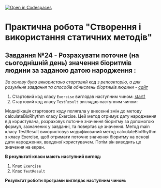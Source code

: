 [![Open in Codespaces](https://classroom.github.com/assets/launch-codespace-7f7980b617ed060a017424585567c406b6ee15c891e84e1186181d67ecf80aa0.svg)](https://classroom.github.com/open-in-codespaces?assignment_repo_id=11261474)
# Практична робота "Створення і використання статичних методів"
## Завдання №24 - Розрахувати поточне (на сьогоднішній день) значення біоритмів людини за заданою датою народження :
*За основу було використано стартовий код з репозиторію, а для розуміння завдання та способів обчислень біортимів людини - [сайт](http://uchinfo.com.ua/inform/excel/bioritm.htm)*

1. Стартовий код класу ```Exercise``` виглядав наступним чином:
   [start1](https://github.com/ppc-ntu-khpi/java-2-mariiatsykura/blob/master/src/start1.jpeg)
3. Стартовий код класу ```TestResult``` виглядав наступним чином:
   
Модифікація стартового коду полягала у внесенні змін до методу calculateBioRhythm класу Exercise. Цей метод отримує дату народження від користувача, розраховує поточне значення біоритму за допомогою формул, зазначених у завданні, та повертає це значення. Метод main класу TestResult використовує модифікований метод calculateBioRhythm з класу Exercise, щоб отримати поточне значення біоритму на основі дати народження, введеної користувачем. Потім він виводить це значення на екран.

**В результаті класи мають наступний вигляд:**
1. Клас ```Exercise```
2. Клас ```TestResult```

**Результат роботи програми виглядає наступним чином:**



